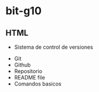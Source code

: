 # bit-g10
## HTML
* Sistema de control de versiones
 - Git
 - Github
 - Repositorio
 - README file
 - Comandos basicos